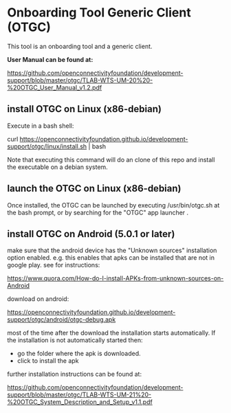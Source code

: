 # Onboarding Tool Generic Client (OTGC)

This tool is an onboarding tool and a generic client.

**User Manual can be found at:**

https://github.com/openconnectivityfoundation/development-support/blob/master/otgc/TLAB-WTS-UM-20%20-%20OTGC_User_Manual_v1.2.pdf


## install OTGC on Linux (x86-debian)

Execute in a bash shell:

curl https://openconnectivityfoundation.github.io/development-support/otgc/linux/install.sh | bash

Note that executing this command will do an clone of this repo and install the executable on a debian system.

## launch the OTGC on Linux (x86-debian)

Once installed, the OTGC can be launched by executing /usr/bin/otgc.sh at the bash prompt, or by searching for the "OTGC" app launcher .


## install OTGC on Android (5.0.1 or later)

make sure that the android device has the "Unknown sources" installation option enabled.
e.g. this enables that apks can be installed that are not in google play.
see for instructions:

https://www.quora.com/How-do-I-install-APKs-from-unknown-sources-on-Android


download on android:

https://openconnectivityfoundation.github.io/development-support/otgc/android/otgc-debug.apk

most of the time after the download the installation starts automatically.
If the installation is not automatically started then:
- go the folder where the apk is downloaded.
- click to install the apk

further installation instructions can be found at:

https://github.com/openconnectivityfoundation/development-support/blob/master/otgc/TLAB-WTS-UM-21%20-%20OTGC_System_Description_and_Setup_v1.1.pdf



